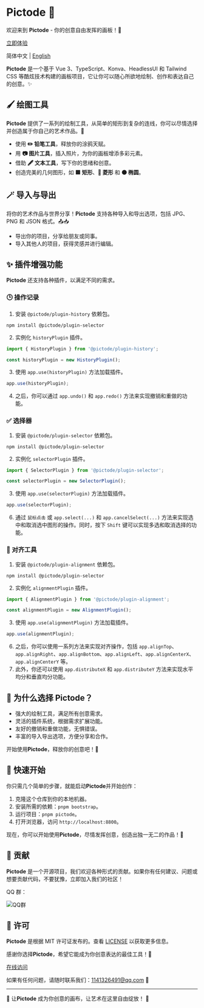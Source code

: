 # Pictode 🎨

欢迎来到 **Pictode** - 你的创意自由发挥的画板！🚀

[立即体验](https://pictode.com)

简体中文 | [English](README.en.md)

**Pictode** 是一个基于 Vue 3、TypeScript、Konva、HeadlessUI 和 Tailwind CSS 等酷炫技术构建的画板项目，它让你可以随心所欲地绘制、创作和表达自己的创意。✨

## 🖌️ 绘图工具

**Pictode** 提供了一系列的绘制工具，从简单的矩形到复杂的连线，你可以尽情选择并创造属于你自己的艺术作品。🎨

- 使用 **✏️ 铅笔工具**，释放你的涂鸦天赋。
- 用 **📷 图片工具**，插入照片，为你的画板增添多彩元素。
- 借助 **🖋️ 文本工具**，写下你的思绪和创意。
- 创造完美的几何图形，如 **🟩 矩形**、**🔶 菱形** 和 **🟤 椭圆**。

## 🪄 导入与导出

将你的艺术作品与世界分享！**Pictode** 支持各种导入和导出选项，包括 JPG、PNG 和 JSON 格式。📤📥

- 导出你的项目，分享给朋友或同事。
- 导入其他人的项目，获得灵感并进行编辑。

## ✨ 插件增强功能

**Pictode** 还支持各种插件，以满足不同的需求。

### 🕒 操作记录

1. 安装 `@pictode/plugin-history` 依赖包。

```shell
npm install @pictode/plugin-selector
```

2. 实例化 `historyPlugin` 插件。

```ts
import { HistoryPlugin } from '@pictode/plugin-history';

const historyPlugin = new HistoryPlugin();
```

3. 使用 `app.use(historyPlugin)` 方法加载插件。

```ts
app.use(historyPlugin);
```

4. 之后，你可以通过 `app.undo()` 和 `app.redo()` 方法来实现撤销和重做的功能。

### ✅ 选择器

1. 安装 `@pictode/plugin-selector` 依赖包。

```shell
npm install @pictode/plugin-selector
```

2. 实例化 `selectorPlugin` 插件。

```ts
import { SelectorPlugin } from '@pictode/plugin-selector';

const selectorPlugin = new SelectorPlugin();
```

3. 使用 `app.use(selectorPlugin)` 方法加载插件。

```ts
app.use(selectorPlugin);
```

6. 通过 `鼠标点击` 或 `app.select(...)` 和 `app.cancelSelect(...)` 方法来实现选中和取消选中图形的操作。同时，按下 `Shift` 键可以实现多选和取消选择的功能。

### 🔄 对齐工具

1. 安装 `@pictode/plugin-alignment` 依赖包。

```shell
npm install @pictode/plugin-selector
```

2. 实例化 `alignmentPlugin` 插件。

```ts
import { AlignmentPlugin } from '@pictode/plugin-alignment';

const alignmentPlugin = new AlignmentPlugin();
```

3. 使用 `app.use(alignmentPlugin)` 方法加载插件。

```ts
app.use(alignmentPlugin);
```

6. 之后，你可以使用一系列方法来实现对齐操作，包括 `app.alignTop`、`app.alignRight`、`app.alignBottom`、`app.alignLeft`、`app.alignCenterX`、`app.alignCenterY` 等。
7. 此外，你还可以使用 `app.distributeX` 和 `app.distributeY` 方法来实现水平均分和垂直均分功能。

## 🌟 为什么选择 Pictode？

- 强大的绘制工具，满足所有创意需求。
- 灵活的插件系统，根据需求扩展功能。
- 友好的撤销和重做功能，无惧错误。
- 丰富的导入导出选项，方便分享和合作。

开始使用**Pictode**，释放你的创意吧！🚀

## 🚀 快速开始

你只需几个简单的步骤，就能启动**Pictode**并开始创作：

1. 克隆这个仓库到你的本地机器。
2. 安装所需的依赖：`pnpm bootstrap`。
3. 运行项目：`pnpm pictode`。
4. 打开浏览器，访问 `http://localhost:8800`。

现在，你可以开始使用**Pictode**，尽情发挥创意，创造出独一无二的作品！🚀

## 🙌 贡献

**Pictode** 是一个开源项目，我们欢迎各种形式的贡献。如果你有任何建议、问题或想要贡献代码，不要犹豫，立即加入我们的社区！

QQ 群：

![QQ群](https://p1-juejin.byteimg.com/tos-cn-i-k3u1fbpfcp/9001fc5a676e43a4b996cce33f273b94~tplv-k3u1fbpfcp-jj-mark:3024:0:0:0:q75.awebp#?w=750&h=1344&s=364721&e=png&b=2575ff)

## 📝 许可

**Pictode** 是根据 MIT 许可证发布的。查看 [LICENSE](LICENSE) 以获取更多信息。

感谢你选择**Pictode**，希望它能成为你创意表达的最佳工具！🎉

[在线访问](https://pictode.com)

如果有任何问题，请随时联系我们：1141326491@qq.com 📧

---

🌟 让**Pictode** 成为你创意的画布，让艺术在这里自由绽放！ 🌟
